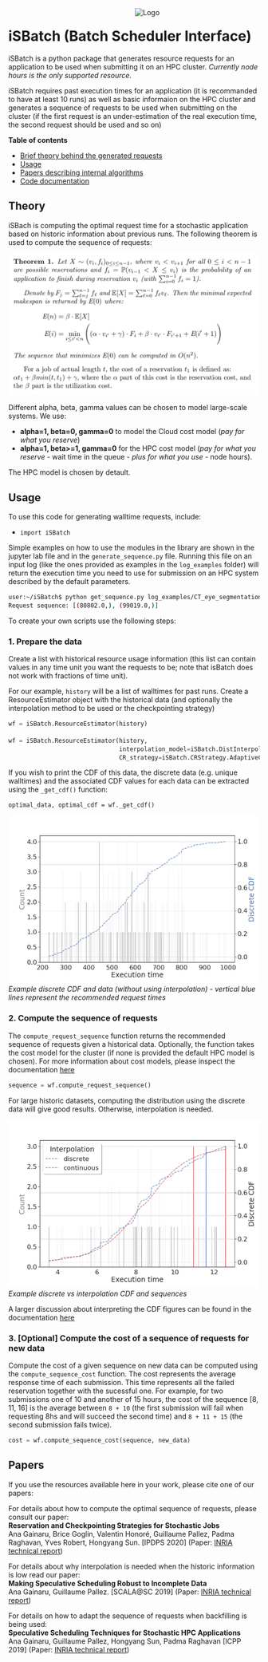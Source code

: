 <img src="https://github.com/anagainaru/iSBatch/blob/master/docs/logo.png" align="right" alt="Logo" width="250"/>

# iSBatch (Batch Scheduler Interface)

iSBatch is a python package that generates resource requests for an application to be used when submitting it on an HPC cluster. *Currently node hours is the only supported resource.*

iSBatch requires past execution times for an application (it is recommanded to have at least 10 runs) as well as basic informaion on the HPC cluster and generates a sequence of requests to be used when submitting on the cluster (if the first request is an under-estimation of the real execution time, the second request should be used and so on)

**Table of contents**
- [Brief theory behind the generated requests](#theory)
- [Usage](#usage)
- [Papers describing internal algorithms](#papers)
- [Code documentation](./docs/README.md)

## Theory

iSBach is computing the optimal request time for a stochastic application based on historic information about previous runs. The following theorem is used to compute the sequence of requests: 

![Optimal sequence](https://github.com/anagainaru/HPCWalltime/blob/master/docs/progdyn.png)

Different alpha, beta, gamma values can be chosen to model large-scale systems. We use:
 - **alpha=1, beta=0, gamma=0** to model the Cloud cost model (*pay for what you reserve*)
 - **alpha=1, beta>=1, gamma=0** for the HPC cost model (*pay for what you reserve* - wait time in the queue - *plus for what you use* - node hours).

The HPC model is chosen by detault.

## Usage

To use this code for generating walltime requests, include:
- `import iSBatch`

Simple examples on how to use the modules in the library are shown in the jupyter lab file and in the `generate_sequence.py` file. Running this file on an input log (like the ones provided as examples in the `log_examples` folder) will return the execution time you need to use for submission on an HPC system described by the default parameters.

```bash
user:~/iSBatch$ python get_sequence.py log_examples/CT_eye_segmentation.log
Request sequence: [(80802.0,), (99019.0,)]

```
To create your own scripts use the following steps:

### 1. Prepare the data

Create a list with historical resource usage information (this list can contain values in any time unit you want the requests to be; note that isBatch does not work with fractions of time unit). 

For our example, `history` will be a list of walltimes for past runs. Create a ResourceEstimator object with the historical data (and optionally the interpolation method to be used or the checkpointing strategy)

```python
wf = iSBatch.ResourceEstimator(history)

wf = iSBatch.ResourceEstimator(history,
                               interpolation_model=iSBatch.DistInterpolation,
                               CR_strategy=iSBatch.CRStrategy.AdaptiveCheckpoint)
```

If you wish to print the CDF of this data, the discrete data (e.g. unique walltimes) and the associated CDF values for each data can be extracted using the `_get_cdf()` function:

```python3
optimal_data, optimal_cdf = wf._get_cdf()
```

![Example CDF](./docs/discrete_cdf.png)
*Example discrete CDF and data (without using interpolation) - vertical blue lines represent the recommended request times*

### 2. Compute the sequence of requests

The `compute_request_sequence` function returns the recommended sequence of requests given a historical data. Optionally, the function takes the cost model for the cluster (if none is provided the default HPC model is chosen). For more information about cost models, please inspect the documentation [here](./docs/README.md)

```python
sequence = wf.compute_request_sequence()
```
For large historic datasets, computing the distribution using the discrete data will give good results. Otherwise, interpolation is needed. 

![Example sequence](./docs/sequence.png)
*Example discrete vs interpolation CDF and sequences*

A larger discussion about interpreting the CDF figures can be found in the documentation [here](./docs/README.md)

### 3. [Optional] Compute the cost of a sequence of requests for new data

Compute the cost of a given sequence on new data can be computed using the `compute_sequence_cost` function. The cost represents the average response time of each submission. This time represents all the failed reservation together with the sucessful one. For example, for two submissions one of 10 and another of 15 hours, the cost of the sequence [8, 11, 16] is the average between `8 + 10` (the first submission will fail when requesting 8hs and will succeed the second time) and `8 + 11 + 15` (the second submission fails twice).

```python
cost = wf.compute_sequence_cost(sequence, new_data)
```

## Papers


If you use the resources available here in your work, please cite one of our papers:

For details about how to compute the optimal sequence of requests, please consult our paper: <br/>
**Reservation and Checkpointing Strategies for Stochastic Jobs** <br/>
Ana Gainaru, Brice Goglin, Valentin Honoré, Guillaume Pallez, Padma
Raghavan, Yves Robert, Hongyang Sun.
[IPDPS 2020] (Paper: [INRIA technical report](https://hal.inria.fr/hal-02328013/document))

For details about why interpolation is needed when the historic information is low read our paper: <br/>
**Making Speculative Scheduling Robust to Incomplete Data**<br/>
Ana Gainaru, Guillaume Pallez. 
[SCALA@SC 2019] (Paper: [INRIA technical report](https://hal.inria.fr/hal-02158598/document))<br/>


For details on how to adapt the sequence of requests when backfilling is being used: <br/>
**Speculative Scheduling Techniques for Stochastic HPC Applications**<br/>
Ana Gainaru, Guillaume Pallez, Hongyang Sun, Padma Raghavan [ICPP 2019] (Paper: [INRIA technical report](https://hal.inria.fr/hal-02158598/document))


